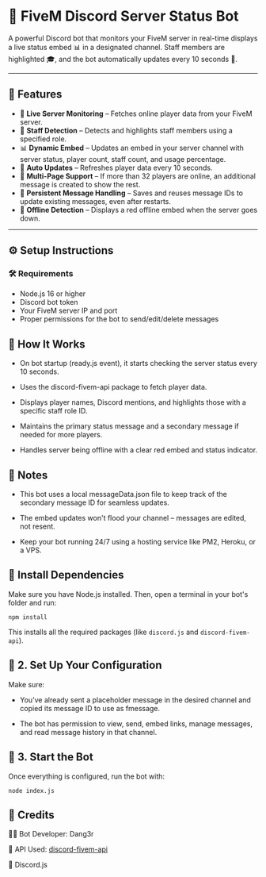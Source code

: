 # 🤖 FiveM Discord Server Status Bot

A powerful Discord bot that monitors your FiveM server in real-time
displays a live status embed 📊 in a designated channel. 
Staff members are highlighted 🎓, and the bot automatically updates every 10 seconds 🔁.

---

## 🚀 Features

- 📡 **Live Server Monitoring** – Fetches online player data from your FiveM server.
- 👥 **Staff Detection** – Detects and highlights staff members using a specified role.
- 📊 **Dynamic Embed** – Updates an embed in your server channel with server status, player count, staff count, and usage percentage.
- 🔄 **Auto Updates** – Refreshes player data every 10 seconds.
- 🧾 **Multi-Page Support** – If more than 32 players are online, an additional message is created to show the rest.
- 💾 **Persistent Message Handling** – Saves and reuses message IDs to update existing messages, even after restarts.
- 🔴 **Offline Detection** – Displays a red offline embed when the server goes down.

---

## ⚙️ Setup Instructions

### 🛠 Requirements
- Node.js 16 or higher
- Discord bot token
- Your FiveM server IP and port
- Proper permissions for the bot to send/edit/delete messages




## 🧠 How It Works
- On bot startup (ready.js event), it starts checking the server status every 10 seconds.

- Uses the discord-fivem-api package to fetch player data.

- Displays player names, Discord mentions, and highlights those with a specific staff role ID.

- Maintains the primary status message and a secondary message if needed for more players.

- Handles server being offline with a clear red embed and status indicator.


## 📝 Notes
- This bot uses a local messageData.json file to keep track of the secondary message ID for seamless updates.

- The embed updates won't flood your channel – messages are edited, not resent.

- Keep your bot running 24/7 using a hosting service like PM2, Heroku, or a VPS.


## 🔧 Install Dependencies
Make sure you have Node.js installed. Then, open a terminal in your bot's folder and run:

`npm install`

This installs all the required packages (like `discord.js` and `discord-fivem-api`).


## 🔑 2. Set Up Your Configuration

Make sure:

 - You’ve already sent a placeholder message in the desired channel and copied its message ID to use as fmessage.

 - The bot has permission to view, send, embed links, manage messages, and read message history in that channel.



## 🏁 3. Start the Bot
Once everything is configured, run the bot with:

`node index.js`


## 🧰 Credits
👨‍💻 Bot Developer: Dang3r

🧩 API Used: [discord-fivem-api](https://github.com/xliel/discord-fivem-api)

💬 Discord.js
